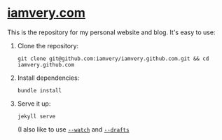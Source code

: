 # [iamvery.com](http://iamvery.com)

This is the repository for my personal website and blog. It's easy to use:

1. Clone the repository:
   ```
   git clone git@github.com:iamvery/iamvery.github.com.git && cd iamvery.github.com
   ```
2. Install dependencies:
   ```
   bundle install
   ```
3. Serve it up:
   ```
   jekyll serve
   ```
   (I also like to use [`--watch`](http://jekyllrb.com/docs/usage) and [`--drafts`](http://jekyllrb.com/docs/drafts)
